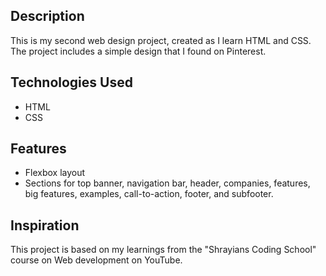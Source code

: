## Description
This is my second web design project, created as I learn HTML and CSS. The project includes a simple design that I found on Pinterest.

## Technologies Used
- HTML
- CSS

## Features
- Flexbox layout
- Sections for top banner, navigation bar, header, companies, features, big features, examples, call-to-action, footer, and subfooter.

## Inspiration
This project is based on my learnings from the "Shrayians Coding School" course on Web development on YouTube.
